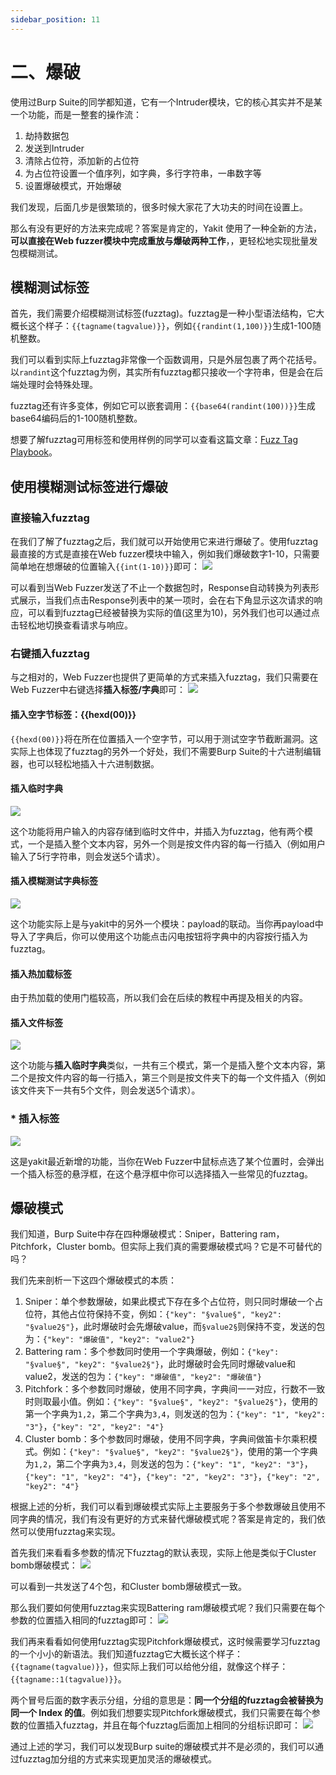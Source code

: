 ```yaml
---
sidebar_position: 11
---
```

# 二、爆破

使用过Burp Suite的同学都知道，它有一个Intruder模块，它的核心其实并不是某一个功能，而是一整套的操作流：
1. 劫持数据包
2. 发送到Intruder
3. 清除占位符，添加新的占位符
4. 为占位符设置一个值序列，如字典，多行字符串，一串数字等
5. 设置爆破模式，开始爆破

我们发现，后面几步是很繁琐的，很多时候大家花了大功夫的时间在设置上。

那么有没有更好的方法来完成呢？答案是肯定的，Yakit 使用了一种全新的方法，**可以直接在Web fuzzer模块中完成重放与爆破两种工作**，，更轻松地实现批量发包模糊测试。

## 模糊测试标签
首先，我们需要介绍模糊测试标签(fuzztag)。fuzztag是一种小型语法结构，它大概长这个样子：`{{tagname(tagvalue)}}`，例如`{{randint(1,100)}}`生成1-100随机整数。

我们可以看到实际上fuzztag非常像一个函数调用，只是外层包裹了两个花括号。以`randint`这个fuzztag为例，其实所有fuzztag都只接收一个字符串，但是会在后端处理时会特殊处理。

fuzztag还有许多变体，例如它可以嵌套调用：`{{base64(randint(100))}}`生成base64编码后的1-100随机整数。

想要了解fuzztag可用标签和使用样例的同学可以查看这篇文章：[Fuzz Tag Playbook](/docs/newforyak/fuzztag)。

## 使用模糊测试标签进行爆破

### 直接输入fuzztag
在我们了解了fuzztag之后，我们就可以开始使用它来进行爆破了。使用fuzztag最直接的方式是直接在Web fuzzer模块中输入，例如我们爆破数字1-10，只需要简单地在想爆破的位置输入`{{int(1-10)}}`即可：
![](/img/products/yakit/Fuzz-fuzz/1.png)

可以看到当Web Fuzzer发送了不止一个数据包时，Response自动转换为列表形式展示，当我们点击Response列表中的某一项时，会在右下角显示这次请求的响应，可以看到fuzztag已经被替换为实际的值(这里为10)，另外我们也可以通过点击轻松地切换查看请求与响应。

### 右键插入fuzztag
与之相对的，Web Fuzzer也提供了更简单的方式来插入fuzztag，我们只需要在Web Fuzzer中右键选择**插入标签/字典**即可：
![](/img/products/yakit/Fuzz-fuzz/2.png)

#### 插入空字节标签：{{hexd(00)}}
`{{hexd(00)}}`将在所在位置插入一个空字节，可以用于测试空字节截断漏洞。这实际上也体现了fuzztag的另外一个好处，我们不需要Burp Suite的十六进制编辑器，也可以轻松地插入十六进制数据。

#### 插入临时字典
![](/img/products/yakit/Fuzz-fuzz/3.png)

这个功能将用户输入的内容存储到临时文件中，并插入为fuzztag，他有两个模式，一个是插入整个文本内容，另外一个则是按文件内容的每一行插入（例如用户输入了5行字符串，则会发送5个请求）。

#### 插入模糊测试字典标签
![](/img/products/yakit/Fuzz-fuzz/4.png)

这个功能实际上是与yakit中的另外一个模块：payload的联动。当你再payload中导入了字典后，你可以使用这个功能点击闪电按钮将字典中的内容按行插入为fuzztag。

#### 插入热加载标签
由于热加载的使用门槛较高，所以我们会在后续的教程中再提及相关的内容。

#### 插入文件标签
![](/img/products/yakit/Fuzz-fuzz/5.png)

这个功能与**插入临时字典**类似，一共有三个模式，第一个是插入整个文本内容，第二个是按文件内容的每一行插入，第三个则是按文件夹下的每一个文件插入（例如该文件夹下一共有5个文件，则会发送5个请求）。

### * 插入标签
![](/img/products/yakit/Fuzz-fuzz/6.png)

这是yakit最近新增的功能，当你在Web Fuzzer中鼠标点选了某个位置时，会弹出一个插入标签的悬浮框，在这个悬浮框中你可以选择插入一些常见的fuzztag。

## 爆破模式
我们知道，Burp Suite中存在四种爆破模式：Sniper，Battering ram，Pitchfork，Cluster bomb。但实际上我们真的需要爆破模式吗？它是不可替代的吗？

我们先来剖析一下这四个爆破模式的本质：
1. Sniper：单个参数爆破，如果此模式下存在多个占位符，则只同时爆破一个占位符，其他占位符保持不变，例如：`{"key": "§value§", "key2": "§value2§"}`，此时爆破时会先爆破value，而`§value2§`则保持不变，发送的包为：`{"key": "爆破值", "key2": "value2"}`
2. Battering ram：多个参数同时使用一个字典爆破，例如：`{"key": "§value§", "key2": "§value2§"}`，此时爆破时会先同时爆破value和value2，发送的包为：`{"key": "爆破值", "key2": "爆破值"}`
3. Pitchfork：多个参数同时爆破，使用不同字典，字典间一一对应，行数不一致时则取最小值。例如：`{"key": "§value§", "key2": "§value2§"}`，使用的第一个字典为`1,2`，第二个字典为`3,4`，则发送的包为：`{"key": "1", "key2": "3"}`，`{"key": "2", "key2": "4"}`
4. Cluster bomb：多个参数同时爆破，使用不同字典，字典间做笛卡尔乘积模式。例如：`{"key": "§value§", "key2": "§value2§"}`，使用的第一个字典为`1,2`，第二个字典为`3,4`，则发送的包为：`{"key": "1", "key2": "3"}`，`{"key": "1", "key2": "4"}`，`{"key": "2", "key2": "3"}`，`{"key": "2", "key2": "4"}`

根据上述的分析，我们可以看到爆破模式实际上主要服务于多个参数爆破且使用不同字典的情况，我们有没有更好的方式来替代爆破模式呢？答案是肯定的，我们依然可以使用fuzztag来实现。

首先我们来看看多参数的情况下fuzztag的默认表现，实际上他是类似于Cluster bomb爆破模式：
![](/img/products/yakit/Fuzz-fuzz/7.png)

可以看到一共发送了4个包，和Cluster bomb爆破模式一致。

那么我们要如何使用fuzztag来实现Battering ram爆破模式呢？我们只需要在每个参数的位置插入相同的fuzztag即可：
![](/img/products/yakit/Fuzz-fuzz/8.png)

我们再来看看如何使用fuzztag实现Pitchfork爆破模式，这时候需要学习fuzztag的一个小小的新语法。我们知道fuzztag它大概长这个样子：`{{tagname(tagvalue)}}`，但实际上我们可以给他分组，就像这个样子：`{{tagname::1(tagvalue)}}`。

两个冒号后面的数字表示分组，分组的意思是：**同一个分组的fuzztag会被替换为同一个 Index 的值**。例如我们想要实现Pitchfork爆破模式，我们只需要在每个参数的位置插入fuzztag，并且在每个fuzztag后面加上相同的分组标识即可：
![](/img/products/yakit/Fuzz-fuzz/9.png)

通过上述的学习，我们可以发现Burp suite的爆破模式并不是必须的，我们可以通过fuzztag加分组的方式来实现更加灵活的爆破模式。